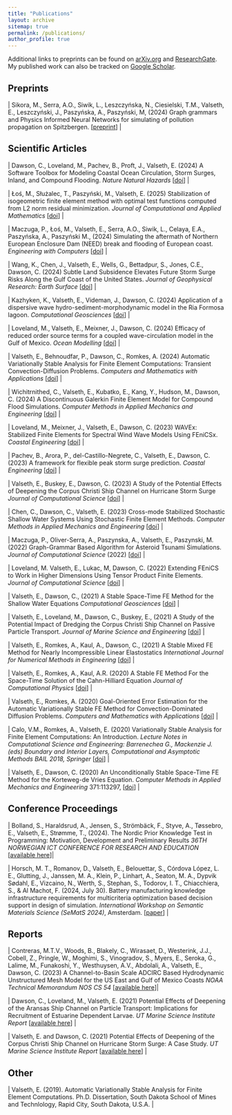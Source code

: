 ```yaml
---
title: "Publications"
layout: archive
sitemap: true
permalink: /publications/
author_profile: true
---
```


Additional links to preprints can be found on [arXiv.org](https://arxiv.org/search/?query=eirik+valseth&searchtype=author&abstracts=show&order=-announced_date_first&size=50) and [ResearchGate](https://www.researchgate.net/profile/Eirik_Valseth).
My published work can also be tracked on [Google Scholar](https://scholar.google.com/citations?user=U-GhD5IAAAAJ&hl=en).

## Preprints





| Sikora, M., Serra, A.O., Siwik, L., Leszczyńska, N., Ciesielski, T.M., Valseth, E., Leszczyński, J., Paszyńska, A., Paszyński, M, (2024) Graph grammars and Physics Informed Neural Networks for simulating of pollution propagation on Spitzbergen.   [[preprint](https://arxiv.org/abs/2409.08799)] |






## Scientific Articles

| Dawson, C., Loveland, M., Pachev, B., Proft, J., Valseth, E.  (2024) A Software Toolbox for Modeling Coastal Ocean Circulation, Storm Surges, Inland, and Compound Flooding. _Nature Natural Hazards_  [[doi](https://doi.org/10.1038/s44304-024-00036-5)] |

| Łoś, M., Służalec, T., Paszyński, M., Valseth, E. (2025) Stabilization of isogeometric finite element method with optimal test functions computed from L2 norm residual minimization. _Journal of Computational and Applied Mathematics_   [[doi](https://doi.org/10.1016/j.cam.2024.116410)] |

| Maczuga, P., Łoś, M., Valseth, E.,  Serra, A.O., Siwik, L., Celaya, E.A., Paszyńska, A., Paszyński M., (2024) Simulating the aftermath of Northern European Enclosure Dam (NEED) break and flooding of European coast. _Engineering with Computers_  [[doi](https://doi.org/10.1007/s00366-024-02055-2)] |

| Wang, K., Chen, J., Valseth, E., Wells, G., Bettadpur, S., Jones, C.E., Dawson, C. (2024) Subtle Land Subsidence Elevates Future Storm Surge Risks Along the Gulf Coast of the United States. _Journal of Geophysical Research: Earth Surface_ [[doi](https://doi.org/10.1029/2024JF007858)]   |

| Kazhyken, K., Valseth, E., Videman, J., Dawson, C. (2024) Application of a dispersive wave hydro-sediment-morphodynamic model in the Ria Formosa lagoon. _Computational Geosciences_ [[doi](https://doi.org/10.1007/s10596-024-10305-x)]   |

| Loveland, M., Valseth, E., Meixner, J., Dawson, C. (2024) Efficacy of reduced order source terms for a coupled wave-circulation model in the Gulf of Mexico.   _Ocean Modelling_  [[doi](https://doi.org/10.1016/j.ocemod.2024.102387)]   |

| Valseth, E., Behnoudfar, P., Dawson, C., Romkes, A. (2024) Automatic Variationally Stable Analysis for Finite Element Computations: Transient Convection-Diffusion Problems. _Computers and Mathematics with Applications_ [[doi](https://doi.org/10.1016/j.camwa.2023.12.025)]  |

| Wichitrnithed, C., Valseth, E., Kubatko, E., Kang, Y., Hudson, M., Dawson, C. (2024) A Discontinuous Galerkin Finite Element Model for Compound Flood Simulations. _Computer Methods in Applied Mechanics and Engineering_   [[doi](https://doi.org/10.1016/j.cma.2023.116707)] |

| Loveland, M., Meixner, J., Valseth, E.,  Dawson, C. (2023)  WAVEx: Stabilized Finite Elements for Spectral Wind Wave Models Using FEniCSx. _Coastal Engineering_  [[doi](https://doi.org/10.1016/j.coastaleng.2023.104425)] |

| Pachev, B., Arora, P.,  del-Castillo-Negrete, C.,  Valseth, E., Dawson, C. (2023) A framework for flexible peak storm surge prediction. _Coastal Engineering_   [[doi](https://doi.org/10.1016/j.coastaleng.2023.104406)] | 

| Valseth, E., Buskey, E.,  Dawson, C. (2023) A Study of the Potential Effects of Deepening the Corpus Christi Ship Channel on Hurricane Storm Surge _Journal of Computational Science_  [[doi](https://doi.org/10.1016/j.jocs.2023.102138)] |

| Chen, C., Dawson, C., Valseth, E. (2023) Cross-mode Stabilized Stochastic Shallow Water Systems Using Stochastic Finite Element Methods. _Computer Methods in Applied Mechanics and Engineering_   [[doi](https://doi.org/10.1016/j.cma.2022.115873)] |

| Maczuga, P., Oliver-Serra, A., Paszynska, A., Valseth, E., Paszynski, M. (2022) Graph-Grammar Based Algorithm for Asteroid Tsunami Simulations. _Journal of Computational Science_ (2022) [[doi](https://doi.org/10.1016/j.jocs.2022.101856)] |

| Loveland, M. Valseth, E., Lukac, M, Dawson, C. (2022) Extending FEniCS to Work in Higher Dimensions Using Tensor Product Finite Elements. _Journal of Computational Science_   [[doi](https://doi.org/10.1016/j.jocs.2022.101831)] | 

| Valseth, E., Dawson, C., (2021) A Stable Space-Time FE Method for the Shallow Water Equations  _Computational Geosciences_ [[doi](https://doi.org/10.1007/s10596-021-10108-4)]  |

| Valseth, E., Loveland, M., Dawson, C., Buskey, E., (2021) A Study of the Potential Impact of Dredging the Corpus Christi Ship Channel on Passive Particle Transport. _Journal of Marine Science and Engineering_ [[doi](https://doi.org/10.3390/jmse9090935)]  |

| Valseth, E., Romkes, A., Kaul, A.,  Dawson, C., (2021) A Stable Mixed FE Method for Nearly Incompressible Linear Elastostatics  _International Journal for Numerical Methods in Engineering_ [[doi](https://doi.org/10.1002/nme.6743)]  |

| Valseth, E., Romkes, A., Kaul, A.R. (2020) A Stable FE Method For the Space-Time Solution of the Cahn-Hilliard Equation _Journal of Computational Physics_  [[doi](https://doi.org/10.1016/j.jcp.2021.110426)] |

| Valseth, E., Romkes, A. (2020) Goal-Oriented Error Estimation for the Automatic Variationally Stable FE Method for Convection-Dominated Diffusion Problems.  _Computers and Mathematics with Applications_ [[doi](https://doi.org/10.1016/j.camwa.2020.10.019)] |

| Calo, V.M., Romkes, A., Valseth, E.  (2020) Variationally Stable Analysis for Finite Element Computations: An Introduction. _Lecture Notes in Computational Science and Engineering: Barrenechea G., Mackenzie J. (eds) Boundary and Interior Layers, Computational and Asymptotic Methods BAIL 2018, Springer_ [[doi](https://doi.org/10.1007/978-3-030-41800-7)] |

| Valseth, E., Dawson, C. (2020) An Unconditionally Stable Space-Time FE Method for the Korteweg-de Vries Equation. _Computer Methods in Applied Mechanics and Engineering_ 371:113297, [[doi](https://doi.org/10.1016/j.cma.2020.113297)] |


## Conference Proceedings 

| Bolland, S., Haraldsrud, A., Jensen, S., Strömbäck, F., Styve, A., Tøssebro, E., Valseth, E., Strømme, T., (2024). The Nordic Prior Knowledge Test in Programming: Motivation, Development and Preliminary Results  _36TH NORWEGIAN ICT CONFERENCE FOR RESEARCH AND EDUCATION_ [[available here](https://www.ntnu.no/ojs/index.php/nikt/article/view/6216/5613)]|


| Horsch, M. T., Romanov, D., Valseth, E., Belouettar, S., Córdova López, L. E., Glutting, J., Janssen, M. A., Klein, P., Linhart, A., Seaton, M. A., Dypvik Sødahl, E., Vizcaino, N., Werth, S., Stephan, S., Todorov, I. T., Chiacchiera, S., & Al Machot, F. (2024, July 30). Battery manufacturing knowledge infrastructure requirements for multicriteria optimization based decision support in design of simulation. _International Workshop on Semantic Materials Science (SeMatS 2024)_, Amsterdam. [[paper](https://doi.org/10.5281/zenodo.13132900)] |


## Reports 


| Contreras, M.T.V., Woods, B., Blakely, C., Wirasaet, D., Westerink, J.J., Cobell, Z., Pringle, W., Moghimi, S., Vinogradov, S., Myers, E., Seroka, G., Lalime, M., Funakoshi, Y., Westhuysen, A.V., Abdolali, A., Valseth, E., Dawson, C. (2023) A Channel-to-Basin Scale ADCIRC Based Hydrodynamic Unstructured Mesh Model for the US East and Gulf of Mexico Coasts _NOAA Technical Memorandum NOS CS 54_ [[available here](https://repository.library.noaa.gov/view/noaa/48079/noaa_48079_DS1.pdf)]|

| Dawson, C., Loveland, M., Valseth, E. (2021) Potential Effects of Deepening of the Aransas Ship Channel on Particle Transport: Implications for Recruitment of Estuarine Dependent Larvae. _UT Marine Science Institute Report_  [[available here](https://utmsi.utexas.edu/images/MSI/Blog_Research/OdenInstitute_PotentialEffectsofDeepeningoftheAransasShipChannelonParticleTransport.pdf)] |


| Valseth, E. and Dawson, C. (2021) Potential Effects of Deepening of the Corpus Christi Ship Channel on Hurricane Storm Surge: A Case Study. _UT Marine Science Institute Report_  [[available here](https://utmsi.utexas.edu/images/MSI/Blog_Research/Valseth_and_Dawson_2022.pdf)] |



## Other

| Valseth, E. (2019). Automatic Variationally Stable Analysis for Finite Element Computations. Ph.D. Dissertation, South Dakota School of Mines and Technlology, Rapid City, South Dakota, U.S.A. |
